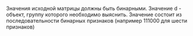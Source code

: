 Значения исходной матрицы должны быть бинарными.
Значение d - объект, группу которого необходимо выяснить. Значение состоит из последовательности бинарных признаков (например 111000 для шести признаков)
